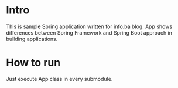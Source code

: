# Intro

This is sample Spring application written for info.ba blog. App shows differences between Spring Framework and Spring Boot approach in building applications.
# How to run

Just execute App class in every submodule.
